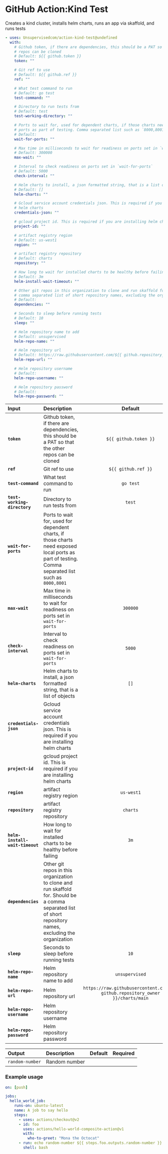 <!-- start title -->

# GitHub Action:Kind Test

<!-- end title -->
<!-- start description -->

Creates a kind cluster, installs helm charts, runs an app via skaffold, and runs tests

<!-- end description -->
<!-- start contents -->
<!-- end contents -->
<!-- start usage -->

```yaml
- uses: Unsupervisedcom/action-kind-test@undefined
  with:
    # Github token, if there are dependencies, this should be a PAT so that the other
    # repos can be cloned
    # Default: ${{ github.token }}
    token: ""

    # Git ref to use
    # Default: ${{ github.ref }}
    ref: ""

    # What test command to run
    # Default: go test
    test-command: ""

    # Directory to run tests from
    # Default: test
    test-working-directory: ""

    # Ports to wait for, used for dependent charts, if those charts need exposed local
    # ports as part of testing. Comma separated list such as `8000,8001`
    # Default:
    wait-for-ports: ""

    # Max time in milliseconds to wait for readiness on ports set in `wait-for-ports`
    # Default: 300000
    max-wait: ""

    # Interval to check readiness on ports set in `wait-for-ports`
    # Default: 5000
    check-interval: ""

    # Helm charts to install, a json formatted string, that is a list of objects
    # Default: []
    helm-charts: ""

    # Gcloud service account credentials json. This is required if you are installing
    # helm charts
    credentials-json: ""

    # gcloud project id. This is required if you are installing helm charts
    project-id: ""

    # artifact registry region
    # Default: us-west1
    region: ""

    # artifact registry repository
    # Default: charts
    repository: ""

    # How long to wait for installed charts to be healthy before failing
    # Default: 3m
    helm-install-wait-timeout: ""

    # Other git repos in this organization to clone and run skaffold for. Should be a
    # comma separated list of short repository names, excluding the organization
    # Default:
    dependencies: ""

    # Seconds to sleep before running tests
    # Default: 10
    sleep: ""

    # Helm repository name to add
    # Default: unsupervised
    helm-repo-name: ""

    # Helm repository url
    # Default: https://raw.githubusercontent.com/${{ github.repository_owner }}/charts/main
    helm-repo-url: ""

    # Helm repository username
    # Default:
    helm-repo-username: ""

    # Helm repository password
    # Default:
    helm-repo-password: ""
```

<!-- end usage -->
   <!-- start inputs -->

| **Input**                       | **Description**                                                                                                                                            |                                  **Default**                                   | **Required** |
| :------------------------------ | :--------------------------------------------------------------------------------------------------------------------------------------------------------- | :----------------------------------------------------------------------------: | :----------: |
| **`token`**                     | Github token, if there are dependencies, this should be a PAT so that the other repos can be cloned                                                        |                             `${{ github.token }}`                              |  **false**   |
| **`ref`**                       | Git ref to use                                                                                                                                             |                              `${{ github.ref }}`                               |  **false**   |
| **`test-command`**              | What test command to run                                                                                                                                   |                                   `go test`                                    |  **false**   |
| **`test-working-directory`**    | Directory to run tests from                                                                                                                                |                                     `test`                                     |  **false**   |
| **`wait-for-ports`**            | Ports to wait for, used for dependent charts, if those charts need exposed local ports as part of testing. Comma separated list such as `8000,8001`        |                                                                                |  **false**   |
| **`max-wait`**                  | Max time in milliseconds to wait for readiness on ports set in `wait-for-ports`                                                                            |                                    `300000`                                    |  **false**   |
| **`check-interval`**            | Interval to check readiness on ports set in `wait-for-ports`                                                                                               |                                     `5000`                                     |  **false**   |
| **`helm-charts`**               | Helm charts to install, a json formatted string, that is a list of objects                                                                                 |                                      `[]`                                      |  **false**   |
| **`credentials-json`**          | Gcloud service account credentials json. This is required if you are installing helm charts                                                                |                                                                                |  **false**   |
| **`project-id`**                | gcloud project id. This is required if you are installing helm charts                                                                                      |                                                                                |  **false**   |
| **`region`**                    | artifact registry region                                                                                                                                   |                                   `us-west1`                                   |  **false**   |
| **`repository`**                | artifact registry repository                                                                                                                               |                                    `charts`                                    |  **false**   |
| **`helm-install-wait-timeout`** | How long to wait for installed charts to be healthy before failing                                                                                         |                                      `3m`                                      |  **false**   |
| **`dependencies`**              | Other git repos in this organization to clone and run skaffold for. Should be a comma separated list of short repository names, excluding the organization |                                                                                |  **false**   |
| **`sleep`**                     | Seconds to sleep before running tests                                                                                                                      |                                      `10`                                      |  **false**   |
| **`helm-repo-name`**            | Helm repository name to add                                                                                                                                |                                 `unsupervised`                                 |  **false**   |
| **`helm-repo-url`**             | Helm repository url                                                                                                                                        | `https://raw.githubusercontent.com/${{ github.repository_owner }}/charts/main` |  **false**   |
| **`helm-repo-username`**        | Helm repository username                                                                                                                                   |                                                                                |  **false**   |
| **`helm-repo-password`**        | Helm repository password                                                                                                                                   |                                                                                |  **false**   |

<!-- end inputs -->
   <!-- start outputs -->

| **Output**      | **Description** | **Default** | **Required** |
| :-------------- | :-------------- | ----------- | ------------ |
| `random-number` | Random number   |             |              |

<!-- end outputs -->
   <!-- start examples -->

### Example usage

```yaml
on: [push]

jobs:
  hello_world_job:
    runs-on: ubuntu-latest
    name: A job to say hello
    steps:
      - uses: actions/checkout@v2
      - id: foo
        uses: actions/hello-world-composite-action@v1
        with:
          who-to-greet: "Mona the Octocat"
      - run: echo random-number ${{ steps.foo.outputs.random-number }}
        shell: bash
```

<!-- end examples -->
<!-- start [.github/ghdocs/examples/] -->
<!-- end [.github/ghdocs/examples/] -->
